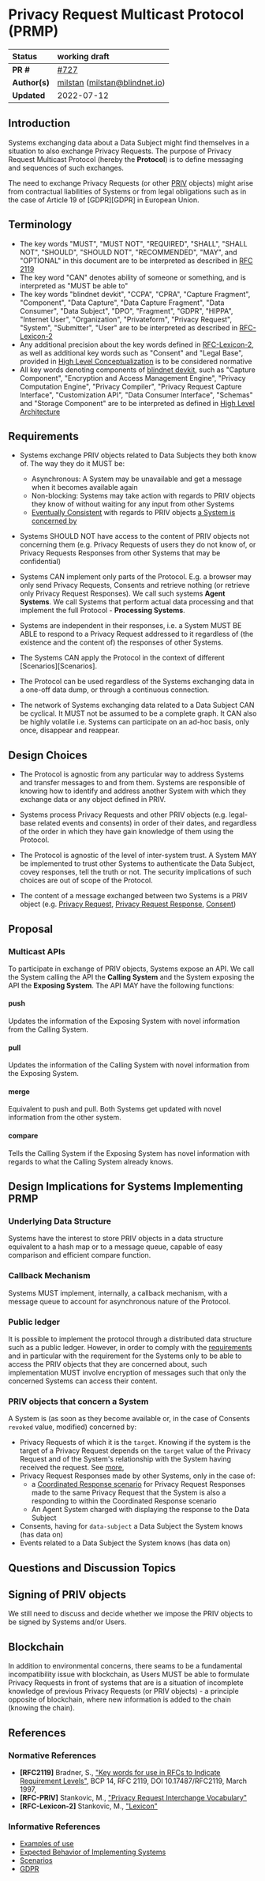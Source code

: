 # Privacy Request Multicast Protocol (PRMP)

| Status        | working draft                                                                              |
| :------------ | :------------------------------------------------------------------------------------- |
| **PR #**      | [#727](https://github.com/blindnet-io/product-management/pull/727)                    |
| **Author(s)** | [milstan](https://github.com/milstan) (milstan@blindnet.io)              |
| **Updated**   | 2022-07-12                                                                             |



## Introduction

Systems exchanging data about a Data Subject might find themselves in a situation to also exchange Privacy Requests.
The purpose of Privacy Request Multicast Protocol (hereby the **Protocol**) is to define messaging and sequences of such exchanges.

The need to exchange Privacy Requests (or other [PRIV](../priv/RFC-PRIV.md) objects) might arise from contractual liabilities of Systems or from legal obligations such as in the case of Article 19 of [GDPR][GDPR] in European Union.

## Terminology

- The key words "MUST", "MUST NOT", "REQUIRED", "SHALL", "SHALL NOT", "SHOULD", "SHOULD NOT", "RECOMMENDED",  "MAY", and "OPTIONAL" in this document are to be interpreted as described in [RFC 2119](https://datatracker.ietf.org/doc/html/rfc2119)
- The key word "CAN" denotes ability of someone or something, and is interpreted as "MUST be able to"
- The key words "blindnet devkit", "CCPA", "CPRA", "Capture Fragment", "Component", "Data Capture", "Data Capture Fragment", "Data Consumer", "Data Subject", "DPO", "Fragment", "GDPR", "HIPPA", "Internet User", "Organization", "Privateform", "Privacy Request", "System", "Submitter", "User" are to be interpreted as described in [RFC-Lexicon-2](../lexicon/RFC-Lexicon-2.md)
- Any additional precision about the key words defined in [RFC-Lexicon-2](../lexicon/RFC-Lexicon-2.md), as well as additional key words such as "Consent" and "Legal Base", provided in [High Level Conceptualization](../high-level-conceptualization/) is to be considered normative
- All key words denoting components of [blindnet devkit](../lexicon/RFC-Lexicon-2.md#blindnet-devkit), such as "Capture Component", "Encryption and Access Management Engine", "Privacy Computation Engine", "Privacy Compiler", "Privacy Request Capture Interface", "Customization API", "Data Consumer Interface", "Schemas" and "Storage Component" are to be interpreted as defined in [High Level Architecture](../high-level-architecture/)

## Requirements

- Systems exchange PRIV objects related to Data Subjects they both know of. The way they do it MUST be:
    - Asynchronous: A System may be unavailable and get a message when it becomes available again
    - Non-blocking: Systems may take action with regards to PRIV objects they know of without waiting for any input from other Systems
    - [Eventually Consistent](https://en.wikipedia.org/wiki/Eventual_consistency) with regards to PRIV objects [a System is concerned by](#priv-objects-that-concern-a-system)

- Systems SHOULD NOT have access to the content of PRIV objects not concerning them (e.g. Privacy Requests of users they do not know of, or Privacy Requests Responses from other Systems that may be confidential)

- Systems CAN implement only parts of the Protocol. E.g. a browser may only send Privacy Requests, Consents and retrieve nothing (or retrieve only Privacy Request Responses). We call such systems **Agent Systems**. We call Systems that perform actual data processing and that implement the full Protocol - **Processing Systems**.

- Systems are independent in their responses, i.e. a System MUST BE ABLE to respond to a Privacy Request addressed to it regardless of (the existence and the content of) the responses of other Systems.

- The Systems CAN apply the Protocol in the context of different [Scenarios][Scenarios].

- The Protocol can be used regardless of the Systems exchanging data in a one-off data dump, or through a continuous connection.

- The network of Systems exchanging data related to a Data Subject CAN be cyclical. It MUST not be assumed to be a complete graph. It CAN also be highly volatile i.e. Systems can participate on an ad-hoc basis, only once, disappear and reappear.

## Design Choices

- The Protocol is agnostic from any particular way to address Systems and transfer messages to and from them. Systems are responsible of knowing how to identify and address another System with which they exchange data or any object defined in PRIV.

- Systems process Privacy Requests and other PRIV objects (e.g. legal-base related events and consents) in order of their dates, and regardless of the order in which they have gain knowledge of them using the Protocol.

- The Protocol is agnostic of the level of inter-system trust. A System MAY be implemented to trust other Systems to authenticate the Data Subject, covey responses, tell the truth or not. The security implications of such choices are out of scope of the Protocol.

- The content of a message exchanged between two Systems is a PRIV object (e.g. [Privacy Request](https://github.com/blindnet-io/product-management/blob/main/refs/schemas/priv/RFC-PRIV.md#privacy-request), [Privacy Request Response](https://github.com/blindnet-io/product-management/blob/main/refs/schemas/priv/RFC-PRIV.md#privacy-request), [Consent](https://github.com/blindnet-io/product-management/blob/main/refs/schemas/priv/RFC-PRIV.md#consent))

## Proposal

### Multicast APIs

To participate in exchange of PRIV objects, Systems expose an API. We call the System calling the API the **Calling System** and the System exposing the API the **Exposing System**. The API MAY have the following functions:

#### push

Updates the information of the Exposing System with novel information from the Calling System.

#### pull

Updates the information of the Calling System with novel information from the Exposing System.

#### merge

Equivalent to push and pull. Both Systems get updated with novel information from the other system.

#### compare

Tells the Calling System if the Exposing System has novel information with regards to what the Calling System already knows.

## Design Implications for Systems Implementing PRMP

### Underlying Data Structure

Systems have the interest to store PRIV objects in a data structure equivalent to a hash map or to a message queue, capable of easy comparison and efficient compare function.

### Callback Mechanism

Systems MUST implement, internally, a callback mechanism, with a message queue to account for asynchronous nature of the Protocol.

### Public ledger

It is possible to implement the protocol through a distributed data structure such as a public ledger. However, in order to comply with the [requirements](#requirements) and in particular with the requirement for the Systems only to be able to access the PRIV objects that they are concerned about, such implementation MUST involve encryption of messages such that only the concerned Systems can access their content.

### PRIV objects that concern a System

A System is (as soon as they become available or, in the case of Consents `revoked` value, modified) concerned by:
- Privacy Requests of which it is the `target`. Knowing if the system is the target of a Privacy Request depends on the `target` value of the Privacy Request and of the System's relationship with the System having received the request. See [more](https://github.com/blindnet-io/product-management/blob/main/refs/schemas/priv/RFC-PRIV.md#targets),
- Privacy Request Responses made by other Systems, only in the case of:
    - a [Coordinated Response scenario](https://github.com/blindnet-io/product-management/blob/main/refs/schemas/priv/scenarios.md#coordinated-response) for Privacy Request Responses made to the same Privacy Request that the System is also a responding to within the Coordinated Response scenario
    - An Agent System charged with displaying the response to the Data Subject
- Consents, having for `data-subject` a Data Subject the System knows (has data on)
- Events related to a Data Subject the System knows (has data on)


## Questions and Discussion Topics

## Signing of PRIV objects

We still need to discuss and decide whether we impose the PRIV objects to be signed by Systems and/or Users.

## Blockchain

In addition to environmental concerns, there seams to be a fundamental incompatibility issue with blockchain, as Users MUST be able to formulate Privacy Requests in front of systems that are is a situation of incomplete knowledge of previous Privacy Requests (or PRIV objects) - a principle opposite of blockchain, where new information is added to the chain (knowing the chain).

## References

### Normative References

- **[RFC2119]**  Bradner, S., ["Key words for use in RFCs to Indicate Requirement Levels"](https://datatracker.ietf.org/doc/html/rfc2119), BCP 14, RFC 2119, DOI 10.17487/RFC2119, March 1997,
- **[RFC-PRIV]** Stankovic, M., ["Privacy Request Interchange Vocabulary"](../priv/RFC-PRIV.md)
- **[RFC-Lexicon-2]** Stankovic, M., ["Lexicon"](../lexicon/RFC-Lexicon-2.md)


### Informative References

- [Examples of use](../priv/examples.md)
- [Expected Behavior of Implementing Systems](../priv/expected-behavior.md)
- [Scenarios](../scenarios.md)
- [GDPR](https://eur-lex.europa.eu/eli/reg/2016/679/oj)
